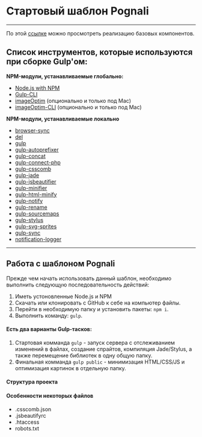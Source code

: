 # Стартовый шаблон Pognali

---

По этой [ссылке](https://b-lvlax.github.io/Pognali/) можно просмотреть реализацию базовых компонентов.

## Список инструментов, которые используются при сборке Gulp'ом:
__NPM-модули, устанавливаемые глобально:__
- [Node.js with NPM](https://nodejs.org/en/)
- [Gulp-CLI](https://github.com/gulpjs/gulp-cli)
- [imageOptim](https://imageoptim.com/) (опционально и только под Mac)
- [imageOptim-CLI](https://github.com/JamieMason/ImageOptim-CLI) (опционально и только под Mac)

__NPM-модули, устанавливаемые локально__
- [browser-sync](https://www.browsersync.io/)
- [del](https://www.npmjs.com/package/del)
- [gulp](https://github.com/gulpjs/gulp)
- [gulp-autoprefixer](https://github.com/sindresorhus/gulp-autoprefixer)
- [gulp-concat](https://github.com/gulp-community/gulp-concat)
- [gulp-connect-php](https://github.com/micahblu/gulp-connect-php)
- [gulp-csscomb](https://github.com/koistya/gulp-csscomb)
- [gulp-jade](https://github.com/gulp-community/gulp-pug)
- [gulp-jsbeautifier](https://github.com/tarunc/gulp-jsbeautifier)
- [gulp-minifier](https://github.com/webyom/gulp-minifier)
- [gulp-html-minify](https://github.com/whxaxes/gulp-html-minify)
- [gulp-notify](https://github.com/mikaelbr/gulp-notify)
- [gulp-rename](https://github.com/hparra/gulp-rename)
- [gulp-sourcemaps](https://github.com/gulp-sourcemaps/gulp-sourcemaps)
- [gulp-stylus](https://github.com/stevelacy/gulp-stylus)
- [gulp-svg-sprites](https://github.com/shakyshane/gulp-svg-sprites)
- [gulp-sync](https://github.com/kaminaly/gulp-sync)
- [notification-logger](https://github.com/hkirat/notification-logger/)

---

## Работа с шаблоном Pognali

Прежде чем начать использовать данный шаблон, необходимо выполнить следующую последовательность действий:

1. Иметь устоновленные Node.js и NPM
2. Скачать или клонировать с GitHub к себе на компьютер файлы.
3. Перейти в необходимую папку и установить пакеты: `npm i`.
4. Выполнить команду: `gulp`.

#### Есть два варианты Gulp-тасков:
1. Стартовая комманда `gulp` - запуск сервера с отслеживанием изменений в файлах, создание спрайтов, компиляция Jade/Stylus, а также перемещение библиотек в одну общую папку.
2. Финальная комманда `gulp public` - минимизация HTML/CSS/JS и оптимизация картинок в отдельную папку.

#### Структура проекта

#### Особенности некоторых файлов
- .csscomb.json
- .jsbeautifyrc
- .htaccess
- robots.txt
